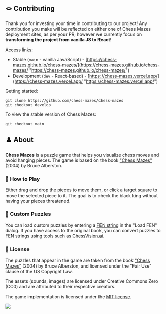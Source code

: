 ## 🪢 Contributing
Thank you for investing your time in contributing to our project! Any contribution you make will be reflected on either one of Chess Mazes deployment sites, as per your PR; however we currently focus on **transforming the project from vanilla JS to React**!

Access links:
- Stable (`main` - vanilla JavaScript) - [https://chess-mazes.github.io/chess-mazes/](https://chess-mazes.github.io/chess-mazes/ "https://chess-mazes.github.io/chess-mazes/")
- Development (`dev` - React-based) - [https://chess-mazes.vercel.app/](https://chess-mazes.vercel.app/ "https://chess-mazes.vercel.app/")

Getting started:

    git clone https://github.com/chess-mazes/chess-mazes
    git checkout develop
 To view the stable version of Chess Mazes:

    git checkout main

## ♟️ About

**Chess Mazes**  is a puzzle game that helps you visualize chess moves and avoid hanging pieces.
The game is based on the book  ["Chess Mazes"](https://www.amazon.com/Chess-Mazes-Kind-Puzzle-Everyone/dp/1888690232)  (2004) by Bruce Alberston.

### [](https://github.com/chess-mazes/chess-mazes#how-to-play) 🤝 How to Play
Either drag and drop the pieces to move them, or click a target square to move the selected piece to it. The goal is to check the black king without having your pieces threatened.

### [](https://github.com/chess-mazes/chess-mazes#custom-puzzles) 🧩 Custom Puzzles

You can load custom puzzles by entering a  [FEN string](https://en.wikipedia.org/wiki/Forsyth%E2%80%93Edwards_Notation)  in the "Load FEN" dialog. If you have access to the original book, you can convert puzzles to FEN strings using tools such as  [ChessVision.ai](https://chessvision.ai/).

### [](https://github.com/chess-mazes/chess-mazes#license) 📜 License

The puzzles that appear in the game are taken from the book  ["Chess Mazes"](https://www.amazon.com/Chess-Mazes-Kind-Puzzle-Everyone/dp/1888690232)  (2004) by Bruce Alberston, and licensed under the "Fair Use" clause of the US Copyright Law.

The assets (sounds, images) are licensed under Creative Commons Zero (CC0) and are attributed to their respective creators.

The game implementation is licensed under the  [MIT license](https://opensource.org/license/mit/).

![](https://images.ctfassets.net/e5382hct74si/78Olo8EZRdUlcDUFQvnzG7/fa4cdb6dc04c40fceac194134788a0e2/1618983297-powered-by-vercel.svg)